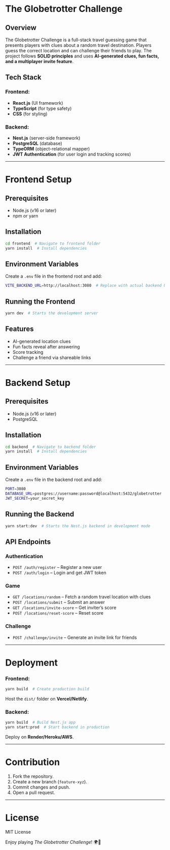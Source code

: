 # The Globetrotter Challenge

## Overview
The Globetrotter Challenge is a full-stack travel guessing game that presents players with clues about a random travel destination. Players guess the correct location and can challenge their friends to play. The project follows **SOLID principles** and uses **AI-generated clues, fun facts, and a multiplayer invite feature**.

## Tech Stack

### Frontend:
- **React.js** (UI framework)
- **TypeScript** (for type safety)
- **CSS** (for styling)

### Backend:
- **Nest.js** (server-side framework)
- **PostgreSQL** (database)
- **TypeORM** (object-relational mapper)
- **JWT Authentication** (for user login and tracking scores)

---

# Frontend Setup

## Prerequisites
- Node.js (v16 or later)
- npm or yarn

## Installation
```sh
cd frontend  # Navigate to frontend folder
yarn install  # Install dependencies
```

## Environment Variables
Create a `.env` file in the frontend root and add:
```sh
VITE_BACKEND_URL=http://localhost:3080  # Replace with actual backend URL
```

## Running the Frontend
```sh
yarn dev  # Starts the development server
```

## Features
- AI-generated location clues
- Fun facts reveal after answering
- Score tracking
- Challenge a friend via shareable links

---

# Backend Setup

## Prerequisites
- Node.js (v16 or later)
- PostgreSQL

## Installation
```sh
cd backend  # Navigate to backend folder
yarn install  # Install dependencies
```

## Environment Variables
Create a `.env` file in the backend root and add:
```sh
PORT=3080
DATABASE_URL=postgres://username:password@localhost:5432/globetrotter
JWT_SECRET=your_secret_key
```

## Running the Backend
```sh
yarn start:dev  # Starts the Nest.js backend in development mode
```

## API Endpoints
### Authentication
- `POST /auth/register` – Register a new user
- `POST /auth/login` – Login and get JWT token

### Game
- `GET /locations/random` – Fetch a random travel location with clues
- `POST /locations/submit` – Submit an answer
- `GET /locations/invite-score` – Get inviter’s score
- `POST /locations/reset-score` – Reset score

### Challenge
- `POST /challenge/invite` – Generate an invite link for friends

---

# Deployment
### Frontend:
```sh
yarn build  # Create production build
```
Host the `dist/` folder on **Vercel/Netlify**.

### Backend:
```sh
yarn build  # Build Nest.js app
yarn start:prod  # Start backend in production
```
Deploy on **Render/Heroku/AWS**.

---

# Contribution
1. Fork the repository.
2. Create a new branch (`feature-xyz`).
3. Commit changes and push.
4. Open a pull request.

---

# License
MIT License

Enjoy playing *The Globetrotter Challenge*! 🌍🎉
